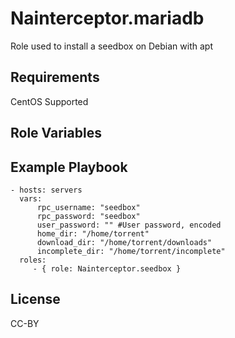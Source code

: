 Nainterceptor.mariadb
====================

Role used to install a seedbox on Debian with apt

Requirements
------------

CentOS Supported

Role Variables
--------------

Example Playbook
----------------

    - hosts: servers
      vars:
          rpc_username: "seedbox"
          rpc_password: "seedbox"
          user_password: "" #User password, encoded
          home_dir: "/home/torrent"
          download_dir: "/home/torrent/downloads"
          incomplete_dir: "/home/torrent/incomplete"
      roles:
         - { role: Nainterceptor.seedbox }

License
-------

CC-BY
